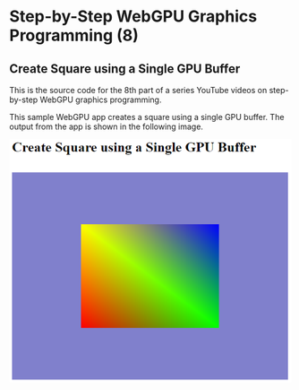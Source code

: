 # Step-by-Step WebGPU Graphics Programming (8) 
## Create Square using a Single GPU Buffer 

This is the source code for the 8th part of a series YouTube videos on step-by-step WebGPU graphics programming.

This sample WebGPU app creates a square using a single GPU buffer. The output from the app is shown in the following image.

![image01](dist/assets/image01.png)

